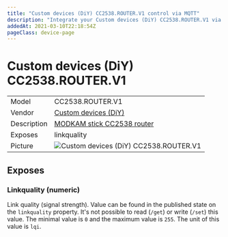 ```yaml
---
title: "Custom devices (DiY) CC2538.ROUTER.V1 control via MQTT"
description: "Integrate your Custom devices (DiY) CC2538.ROUTER.V1 via Zigbee2MQTT with whatever smart home infrastructure you are using without the vendor's bridge or gateway."
addedAt: 2021-03-10T22:18:54Z
pageClass: device-page
---
```


<!-- !!!! -->
<!-- ATTENTION: This file is auto-generated through docgen! -->
<!-- You can only edit the "Notes"-Section between the two comment lines "Notes BEGIN" and "Notes END". -->
<!-- Do not use h1 or h2 heading within "## Notes"-Section. -->
<!-- !!!! -->

# Custom devices (DiY) CC2538.ROUTER.V1

|     |     |
|-----|-----|
| Model | CC2538.ROUTER.V1  |
| Vendor  | [Custom devices (DiY)](/supported-devices/#v=Custom%20devices%20(DiY))  |
| Description | [MODKAM stick СС2538 router](https://github.com/jethome-ru/zigbee-firmware/tree/master/ti/router/cc2538_cc2592) |
| Exposes | linkquality |
| Picture | ![Custom devices (DiY) CC2538.ROUTER.V1](https://www.zigbee2mqtt.io/images/devices/CC2538.ROUTER.V1.jpg) |


<!-- Notes BEGIN: You can edit here. Add "## Notes" headline if not already present. -->


<!-- Notes END: Do not edit below this line -->




## Exposes

### Linkquality (numeric)
Link quality (signal strength).
Value can be found in the published state on the `linkquality` property.
It's not possible to read (`/get`) or write (`/set`) this value.
The minimal value is `0` and the maximum value is `255`.
The unit of this value is `lqi`.

